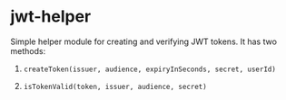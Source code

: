# jwt-helper
Simple helper module for creating and verifying JWT tokens. It has two methods:

1. `createToken(issuer, audience, expiryInSeconds, secret, userId)`

2. `isTokenValid(token, issuer, audience, secret)`

